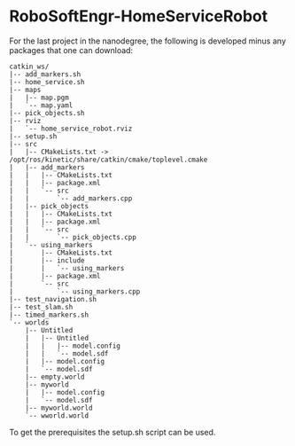 # RoboSoftEngr-HomeServiceRobot

For the last project in the nanodegree, the following is developed minus any packages that one can download:
```
catkin_ws/
|-- add_markers.sh
|-- home_service.sh
|-- maps
|   |-- map.pgm
|   `-- map.yaml
|-- pick_objects.sh
|-- rviz
|   `-- home_service_robot.rviz
|-- setup.sh
|-- src
|   |-- CMakeLists.txt -> /opt/ros/kinetic/share/catkin/cmake/toplevel.cmake
|   |-- add_markers
|   |   |-- CMakeLists.txt
|   |   |-- package.xml
|   |   `-- src
|   |       `-- add_markers.cpp
|   |-- pick_objects
|   |   |-- CMakeLists.txt
|   |   |-- package.xml
|   |   `-- src
|   |       `-- pick_objects.cpp
|   `-- using_markers
|       |-- CMakeLists.txt
|       |-- include
|       |   `-- using_markers
|       |-- package.xml
|       `-- src
|           `-- using_markers.cpp
|-- test_navigation.sh
|-- test_slam.sh
|-- timed_markers.sh
`-- worlds
    |-- Untitled
    |   |-- Untitled
    |   |   |-- model.config
    |   |   `-- model.sdf
    |   |-- model.config
    |   `-- model.sdf
    |-- empty.world
    |-- myworld
    |   |-- model.config
    |   `-- model.sdf
    |-- myworld.world
    `-- wworld.world
```

To get the prerequisites the setup.sh script can be used.
